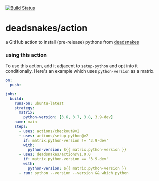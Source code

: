 [![Build Status](https://github.com/deadsnakes/action/workflows/deploy/badge.svg)](https://github.com/deadsnakes/action/actions)

deadsnakes/action
=================

a GitHub action to install (pre-release) pythons from [deadsnakes]

[deadsnakes]: https://github.com/deadsnakes

### using this action

To use this action, add it adjacent to `setup-python` and opt into it
conditionally.  Here's an example which uses `python-version` as a matrix.

```yaml
on:
  push:

jobs:
  build:
    runs-on: ubuntu-latest
    strategy:
      matrix:
        python-version: [3.6, 3.7, 3.8, 3.9-dev]
    name: main
    steps:
      - uses: actions/checkout@v2
      - uses: actions/setup-python@v2
        if: matrix.python-version != '3.9-dev'
        with:
          python-version: ${{ matrix.python-version }}
      - uses: deadsnakes/action@v1.0.0
        if: matrix.python-version == '3.9-dev'
        with:
          python-version: ${{ matrix.python-version }}
      - run: python --version --version && which python
```
